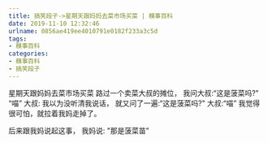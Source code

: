 ```yaml
---
title: 搞笑段子->星期天跟妈妈去菜市场买菜 | 糗事百科
date: 2019-11-10 12:32:46
urlname: 0856ae419ee4010791e0182f233a3c5d
tags: 
- 糗事百科
categories:
- 糗事百科
- 搞笑段子
---
```

星期天跟妈妈去菜市场买菜 路过一个卖菜大叔的摊位， 我问大叔:“这是菠菜吗?" “喵” 大叔: 我以为没听清我说话， 就又问了一遍:“这是菠菜吗?" 大叔:“喵” 我觉得很可怕，就拉着我妈走掉了。

后来跟我妈说起这事， 我妈说: "那是菠菜苗”



